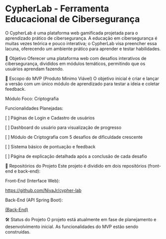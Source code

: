 # CypherLab - Ferramenta Educacional de Cibersegurança
O CypherLab é uma plataforma web gamificada projetada para o aprendizado prático de cibersegurança. A educação em cibersegurança é muitas vezes teórica e pouco interativa; o CypherLab visa preencher essa lacuna, oferecendo um ambiente prático para aprender e testar habilidades.

🎯 Objetivo
Oferecer uma plataforma web com desafios interativos de cibersegurança, divididos em módulos temáticos, permitindo que os usuários aprendam fazendo.

🚀 Escopo do MVP (Produto Mínimo Viável)
O objetivo inicial é criar e lançar a versão com um único módulo de aprendizado para testar a ideia e coletar feedback.

Módulo Foco: Criptografia

Funcionalidades Planejadas:

[ ] Páginas de Login e Cadastro de usuários

[ ] Dashboard do usuário para visualização de progresso

[ ] Módulo de Criptografia com 5 desafios de dificuldade crescente

[ ] Sistema básico de pontuação e feedback

[ ] Página de explicação detalhada após a conclusão de cada desafio

📂 Repositórios do Projeto
Este projeto é dividido em dois repositórios (front-end e back-end):

Front-End (Interface Web):

https://github.com/NivaJr/cypher-lab

Back-End (API Spring Boot):

[(Back-End)](https://github.com/alisson94/cypher-lab)

🛠️ Status do Projeto
O projeto está atualmente em fase de planejamento e desenvolvimento inicial. As funcionalidades do MVP estão sendo construídas.

